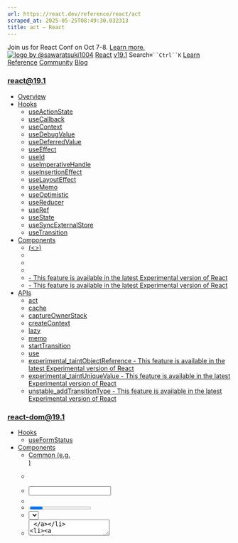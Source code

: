```yaml
---
url: https://react.dev/reference/react/act
scraped_at: 2025-05-25T08:49:30.032313
title: act – React
---
```


Join us for React Conf on Oct 7-8.
[Learn more.](https://conf.react.dev/)
[![logo by @sawaratsuki1004](https://react.dev/_next/image?url=%2Fimages%2Fuwu.png&w=128&q=75)](https://react.dev/)
[React](https://react.dev/)
[v19.1](https://react.dev/versions)
Search`⌘``Ctrl``K`
[Learn](https://react.dev/learn)
[Reference](https://react.dev/reference/react)
[Community](https://react.dev/community)
[Blog](https://react.dev/blog)
[](https://react.dev/community/translations)
[](https://github.com/facebook/react/releases)
### react@19.1
  * [Overview ](https://react.dev/reference/react "Overview")
  * [Hooks ](https://react.dev/reference/react/hooks "Hooks")
    * [useActionState ](https://react.dev/reference/react/useActionState "useActionState")
    * [useCallback ](https://react.dev/reference/react/useCallback "useCallback")
    * [useContext ](https://react.dev/reference/react/useContext "useContext")
    * [useDebugValue ](https://react.dev/reference/react/useDebugValue "useDebugValue")
    * [useDeferredValue ](https://react.dev/reference/react/useDeferredValue "useDeferredValue")
    * [useEffect ](https://react.dev/reference/react/useEffect "useEffect")
    * [useId ](https://react.dev/reference/react/useId "useId")
    * [useImperativeHandle ](https://react.dev/reference/react/useImperativeHandle "useImperativeHandle")
    * [useInsertionEffect ](https://react.dev/reference/react/useInsertionEffect "useInsertionEffect")
    * [useLayoutEffect ](https://react.dev/reference/react/useLayoutEffect "useLayoutEffect")
    * [useMemo ](https://react.dev/reference/react/useMemo "useMemo")
    * [useOptimistic ](https://react.dev/reference/react/useOptimistic "useOptimistic")
    * [useReducer ](https://react.dev/reference/react/useReducer "useReducer")
    * [useRef ](https://react.dev/reference/react/useRef "useRef")
    * [useState ](https://react.dev/reference/react/useState "useState")
    * [useSyncExternalStore ](https://react.dev/reference/react/useSyncExternalStore "useSyncExternalStore")
    * [useTransition ](https://react.dev/reference/react/useTransition "useTransition")
  * [Components ](https://react.dev/reference/react/components "Components")
    * [<Fragment> (<>) ](https://react.dev/reference/react/Fragment "<Fragment> \(<>\)")
    * [<Profiler> ](https://react.dev/reference/react/Profiler "<Profiler>")
    * [<StrictMode> ](https://react.dev/reference/react/StrictMode "<StrictMode>")
    * [<Suspense> ](https://react.dev/reference/react/Suspense "<Suspense>")
    * [<Activity> - This feature is available in the latest Experimental version of React](https://react.dev/reference/react/Activity "<Activity>")
    * [<ViewTransition> - This feature is available in the latest Experimental version of React](https://react.dev/reference/react/ViewTransition "<ViewTransition>")
  * [APIs ](https://react.dev/reference/react/apis "APIs")
    * [act ](https://react.dev/reference/react/act "act")
    * [cache ](https://react.dev/reference/react/cache "cache")
    * [captureOwnerStack ](https://react.dev/reference/react/captureOwnerStack "captureOwnerStack")
    * [createContext ](https://react.dev/reference/react/createContext "createContext")
    * [lazy ](https://react.dev/reference/react/lazy "lazy")
    * [memo ](https://react.dev/reference/react/memo "memo")
    * [startTransition ](https://react.dev/reference/react/startTransition "startTransition")
    * [use ](https://react.dev/reference/react/use "use")
    * [experimental_taintObjectReference  - This feature is available in the latest Experimental version of React](https://react.dev/reference/react/experimental_taintObjectReference "experimental_taintObjectReference")
    * [experimental_taintUniqueValue  - This feature is available in the latest Experimental version of React](https://react.dev/reference/react/experimental_taintUniqueValue "experimental_taintUniqueValue")
    * [unstable_addTransitionType  - This feature is available in the latest Experimental version of React](https://react.dev/reference/react/addTransitionType "unstable_addTransitionType")
### react-dom@19.1
  * [Hooks ](https://react.dev/reference/react-dom/hooks "Hooks")
    * [useFormStatus ](https://react.dev/reference/react-dom/hooks/useFormStatus "useFormStatus")
  * [Components ](https://react.dev/reference/react-dom/components "Components")
    * [Common (e.g. <div>) ](https://react.dev/reference/react-dom/components/common "Common \(e.g. <div>\)")
    * [<form> ](https://react.dev/reference/react-dom/components/form "<form>")
    * [<input> ](https://react.dev/reference/react-dom/components/input "<input>")
    * [<option> ](https://react.dev/reference/react-dom/components/option "<option>")
    * [<progress> ](https://react.dev/reference/react-dom/components/progress "<progress>")
    * [<select> ](https://react.dev/reference/react-dom/components/select "<select>")
    * [<textarea> ](https://react.dev/reference/react-dom/components/textarea "<textarea>")
    * [<link> ](https://react.dev/reference/react-dom/components/link "<link>")
    * [<meta> ](https://react.dev/reference/react-dom/components/meta "<meta>")
    * [<script> ](https://react.dev/reference/react-dom/components/script "<script>")
    * [<style> ](https://react.dev/reference/react-dom/components/style "<style>")
    * [<title> ](https://react.dev/reference/react-dom/components/title "<title>")
  * [APIs ](https://react.dev/reference/react-dom "APIs")
    * [createPortal ](https://react.dev/reference/react-dom/createPortal "createPortal")
    * [flushSync ](https://react.dev/reference/react-dom/flushSync "flushSync")
    * [preconnect ](https://react.dev/reference/react-dom/preconnect "preconnect")
    * [prefetchDNS ](https://react.dev/reference/react-dom/prefetchDNS "prefetchDNS")
    * [preinit ](https://react.dev/reference/react-dom/preinit "preinit")
    * [preinitModule ](https://react.dev/reference/react-dom/preinitModule "preinitModule")
    * [preload ](https://react.dev/reference/react-dom/preload "preload")
    * [preloadModule ](https://react.dev/reference/react-dom/preloadModule "preloadModule")
  * [Client APIs ](https://react.dev/reference/react-dom/client "Client APIs")
    * [createRoot ](https://react.dev/reference/react-dom/client/createRoot "createRoot")
    * [hydrateRoot ](https://react.dev/reference/react-dom/client/hydrateRoot "hydrateRoot")
  * [Server APIs ](https://react.dev/reference/react-dom/server "Server APIs")
    * [renderToPipeableStream ](https://react.dev/reference/react-dom/server/renderToPipeableStream "renderToPipeableStream")
    * [renderToReadableStream ](https://react.dev/reference/react-dom/server/renderToReadableStream "renderToReadableStream")
    * [renderToStaticMarkup ](https://react.dev/reference/react-dom/server/renderToStaticMarkup "renderToStaticMarkup")
    * [renderToString ](https://react.dev/reference/react-dom/server/renderToString "renderToString")
  * [Static APIs ](https://react.dev/reference/react-dom/static "Static APIs")
    * [prerender ](https://react.dev/reference/react-dom/static/prerender "prerender")
    * [prerenderToNodeStream ](https://react.dev/reference/react-dom/static/prerenderToNodeStream "prerenderToNodeStream")
### Rules of React
  * [Overview ](https://react.dev/reference/rules "Overview")
    * [Components and Hooks must be pure ](https://react.dev/reference/rules/components-and-hooks-must-be-pure "Components and Hooks must be pure")
    * [React calls Components and Hooks ](https://react.dev/reference/rules/react-calls-components-and-hooks "React calls Components and Hooks")
    * [Rules of Hooks ](https://react.dev/reference/rules/rules-of-hooks "Rules of Hooks")
### React Server Components
  * [Server Components ](https://react.dev/reference/rsc/server-components "Server Components")
  * [Server Functions ](https://react.dev/reference/rsc/server-functions "Server Functions")
  * [Directives ](https://react.dev/reference/rsc/directives "Directives")
    * ['use client' ](https://react.dev/reference/rsc/use-client "'use client'")
    * ['use server' ](https://react.dev/reference/rsc/use-server "'use server'")
### Legacy APIs
  * [Legacy React APIs ](https://react.dev/reference/react/legacy "Legacy React APIs")
    * [Children ](https://react.dev/reference/react/Children "Children")
    * [cloneElement ](https://react.dev/reference/react/cloneElement "cloneElement")
    * [Component ](https://react.dev/reference/react/Component "Component")
    * [createElement ](https://react.dev/reference/react/createElement "createElement")
    * [createRef ](https://react.dev/reference/react/createRef "createRef")
    * [forwardRef ](https://react.dev/reference/react/forwardRef "forwardRef")
    * [isValidElement ](https://react.dev/reference/react/isValidElement "isValidElement")
    * [PureComponent ](https://react.dev/reference/react/PureComponent "PureComponent")


Is this page useful?
[API Reference](https://react.dev/reference/react)
[APIs](https://react.dev/reference/react/apis)
# act[](https://react.dev/reference/react/act#undefined "Link for this heading")
`act` is a test helper to apply pending React updates before making assertions.
```

await act(async actFn)

```

To prepare a component for assertions, wrap the code rendering it and performing updates inside an `await act()` call. This makes your test run closer to how React works in the browser.
### Note
You might find using `act()` directly a bit too verbose. To avoid some of the boilerplate, you could use a library like [React Testing Library](https://testing-library.com/docs/react-testing-library/intro), whose helpers are wrapped with `act()`.
  * [Reference ](https://react.dev/reference/react/act#reference)
    * [`await act(async actFn)` ](https://react.dev/reference/react/act#await-act-async-actfn)
  * [Usage ](https://react.dev/reference/react/act#usage)
    * [Rendering components in tests ](https://react.dev/reference/react/act#rendering-components-in-tests)
    * [Dispatching events in tests ](https://react.dev/reference/react/act#dispatching-events-in-tests)
  * [Troubleshooting ](https://react.dev/reference/react/act#troubleshooting)
    * [I’m getting an error: “The current testing environment is not configured to support act”(…)” ](https://react.dev/reference/react/act#error-the-current-testing-environment-is-not-configured-to-support-act)


## Reference [](https://react.dev/reference/react/act#reference "Link for Reference ")
### `await act(async actFn)` [](https://react.dev/reference/react/act#await-act-async-actfn "Link for this heading")
When writing UI tests, tasks like rendering, user events, or data fetching can be considered as “units” of interaction with a user interface. React provides a helper called `act()` that makes sure all updates related to these “units” have been processed and applied to the DOM before you make any assertions.
The name `act` comes from the [Arrange-Act-Assert](https://wiki.c2.com/?ArrangeActAssert) pattern.
```

it ('renders with button disabled', async () => {
 await act(async () => {
  root.render(<TestComponent />)
 });
 expect(container.querySelector('button')).toBeDisabled();
});

```

### Note
We recommend using `act` with `await` and an `async` function. Although the sync version works in many cases, it doesn’t work in all cases and due to the way React schedules updates internally, it’s difficult to predict when you can use the sync version.
We will deprecate and remove the sync version in the future.
#### Parameters [](https://react.dev/reference/react/act#parameters "Link for Parameters ")
  * `async actFn`: An async function wrapping renders or interactions for components being tested. Any updates triggered within the `actFn`, are added to an internal act queue, which are then flushed together to process and apply any changes to the DOM. Since it is async, React will also run any code that crosses an async boundary, and flush any updates scheduled.


#### Returns [](https://react.dev/reference/react/act#returns "Link for Returns ")
`act` does not return anything.
## Usage [](https://react.dev/reference/react/act#usage "Link for Usage ")
When testing a component, you can use `act` to make assertions about its output.
For example, let’s say we have this `Counter` component, the usage examples below show how to test it:
```

function Counter() {
 const [count, setCount] = useState(0);
 const handleClick = () => {
  setCount(prev => prev + 1);
 }
 useEffect(() => {
  document.title = `You clicked ${count} times`;
 }, [count]);
 return (
  <div>
   <p>You clicked {count} times</p>
   <button onClick={handleClick}>
    Click me
   </button>
  </div>
 )
}

```

### Rendering components in tests [](https://react.dev/reference/react/act#rendering-components-in-tests "Link for Rendering components in tests ")
To test the render output of a component, wrap the render inside `act()`:
```

import {act} from 'react';
import ReactDOMClient from 'react-dom/client';
import Counter from './Counter';
it('can render and update a counter', async () => {
 container = document.createElement('div');
 document.body.appendChild(container);
 // ✅ Render the component inside act().
 await act(() => {
  ReactDOMClient.createRoot(container).render(<Counter />);
 });
 const button = container.querySelector('button');
 const label = container.querySelector('p');
 expect(label.textContent).toBe('You clicked 0 times');
 expect(document.title).toBe('You clicked 0 times');
});

```

Here, we create a container, append it to the document, and render the `Counter` component inside `act()`. This ensures that the component is rendered and its effects are applied before making assertions.
Using `act` ensures that all updates have been applied before we make assertions.
### Dispatching events in tests [](https://react.dev/reference/react/act#dispatching-events-in-tests "Link for Dispatching events in tests ")
To test events, wrap the event dispatch inside `act()`:
```

import {act} from 'react';
import ReactDOMClient from 'react-dom/client';
import Counter from './Counter';
it.only('can render and update a counter', async () => {
 const container = document.createElement('div');
 document.body.appendChild(container);
 await act( async () => {
  ReactDOMClient.createRoot(container).render(<Counter />);
 });
 // ✅ Dispatch the event inside act().
 await act(async () => {
  button.dispatchEvent(new MouseEvent('click', { bubbles: true }));
 });
 const button = container.querySelector('button');
 const label = container.querySelector('p');
 expect(label.textContent).toBe('You clicked 1 times');
 expect(document.title).toBe('You clicked 1 times');
});

```

Here, we render the component with `act`, and then dispatch the event inside another `act()`. This ensures that all updates from the event are applied before making assertions.
### Pitfall
Don’t forget that dispatching DOM events only works when the DOM container is added to the document. You can use a library like [React Testing Library](https://testing-library.com/docs/react-testing-library/intro) to reduce the boilerplate code.
## Troubleshooting [](https://react.dev/reference/react/act#troubleshooting "Link for Troubleshooting ")
### I’m getting an error: “The current testing environment is not configured to support act”(…)” [](https://react.dev/reference/react/act#error-the-current-testing-environment-is-not-configured-to-support-act "Link for I’m getting an error: “The current testing environment is not configured to support act”\(…\)” ")
Using `act` requires setting `global.IS_REACT_ACT_ENVIRONMENT=true` in your test environment. This is to ensure that `act` is only used in the correct environment.
If you don’t set the global, you will see an error like this:
Console
Warning: The current testing environment is not configured to support act(…)
To fix, add this to your global setup file for React tests:
```

global.IS_REACT_ACT_ENVIRONMENT=true

```

### Note
In testing frameworks like [React Testing Library](https://testing-library.com/docs/react-testing-library/intro), `IS_REACT_ACT_ENVIRONMENT` is already set for you.
[PreviousAPIs](https://react.dev/reference/react/apis)[Nextcache](https://react.dev/reference/react/cache)
[](https://opensource.fb.com/)
Copyright © Meta Platforms, Inc
no uwu plz
uwu?
Logo by[@sawaratsuki1004](https://twitter.com/sawaratsuki1004)
[Learn React](https://react.dev/learn)
[Quick Start](https://react.dev/learn)
[Installation](https://react.dev/learn/installation)
[Describing the UI](https://react.dev/learn/describing-the-ui)
[Adding Interactivity](https://react.dev/learn/adding-interactivity)
[Managing State](https://react.dev/learn/managing-state)
[Escape Hatches](https://react.dev/learn/escape-hatches)
[API Reference](https://react.dev/reference/react)
[React APIs](https://react.dev/reference/react)
[React DOM APIs](https://react.dev/reference/react-dom)
[Community](https://react.dev/community)
[Code of Conduct](https://github.com/facebook/react/blob/main/CODE_OF_CONDUCT.md)
[Meet the Team](https://react.dev/community/team)
[Docs Contributors](https://react.dev/community/docs-contributors)
[Acknowledgements](https://react.dev/community/acknowledgements)
More
[Blog](https://react.dev/blog)
[React Native](https://reactnative.dev/)
[Privacy](https://opensource.facebook.com/legal/privacy)
[Terms](https://opensource.fb.com/legal/terms/)
[](https://www.facebook.com/react)[](https://twitter.com/reactjs)[](https://bsky.app/profile/react.dev)[](https://github.com/facebook/react)
## On this page
  * [Overview](https://react.dev/reference/react/act)
  * [Reference ](https://react.dev/reference/react/act#reference)
  * [`await act(async actFn)` ](https://react.dev/reference/react/act#await-act-async-actfn)
  * [Usage ](https://react.dev/reference/react/act#usage)
  * [Rendering components in tests ](https://react.dev/reference/react/act#rendering-components-in-tests)
  * [Dispatching events in tests ](https://react.dev/reference/react/act#dispatching-events-in-tests)
  * [Troubleshooting ](https://react.dev/reference/react/act#troubleshooting)
  * [I’m getting an error: “The current testing environment is not configured to support act”(…)” ](https://react.dev/reference/react/act#error-the-current-testing-environment-is-not-configured-to-support-act)



